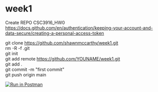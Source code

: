 # week1
Create REPO CSC3916_HW0 <br/>
https://docs.github.com/en/authentication/keeping-your-account-and-data-secure/creating-a-personal-access-token <br />

git clone https://github.com/shawnmccarthy/week1.git <br/>
rm -R -f .git <br/>
git init <br/>
git add remote https://github.com/YOUNAME/week1.git <br/>
git add . <br/>
git commit -m "first commit" <br/>
git push origin main <br/>

[![Run in Postman](https://run.pstmn.io/button.svg)](https://app.getpostman.com/run-collection/41662df025d4de1936f7?action=collection%2Fimport#?env%5Bapi_test_1%5D=W3sia2V5IjoiQVBJX3Rlc3QiLCJ2YWx1ZSI6IiIsImVuYWJsZWQiOnRydWUsInR5cGUiOiJkZWZhdWx0Iiwic2Vzc2lvblZhbHVlIjoiIiwic2Vzc2lvbkluZGV4IjowfSx7ImtleSI6ImJvb2tfdGl0bGUiLCJ2YWx1ZSI6IiIsImVuYWJsZWQiOnRydWUsInR5cGUiOiJhbnkiLCJzZXNzaW9uVmFsdWUiOiJUdXJpbmciLCJzZXNzaW9uSW5kZXgiOjF9LHsia2V5IjoiaWQiLCJ2YWx1ZSI6IiIsImVuYWJsZWQiOnRydWUsInR5cGUiOiJhbnkiLCJzZXNzaW9uVmFsdWUiOiJtS251RHdBQVFCQUoiLCJzZXNzaW9uSW5kZXgiOjJ9XQ==)
